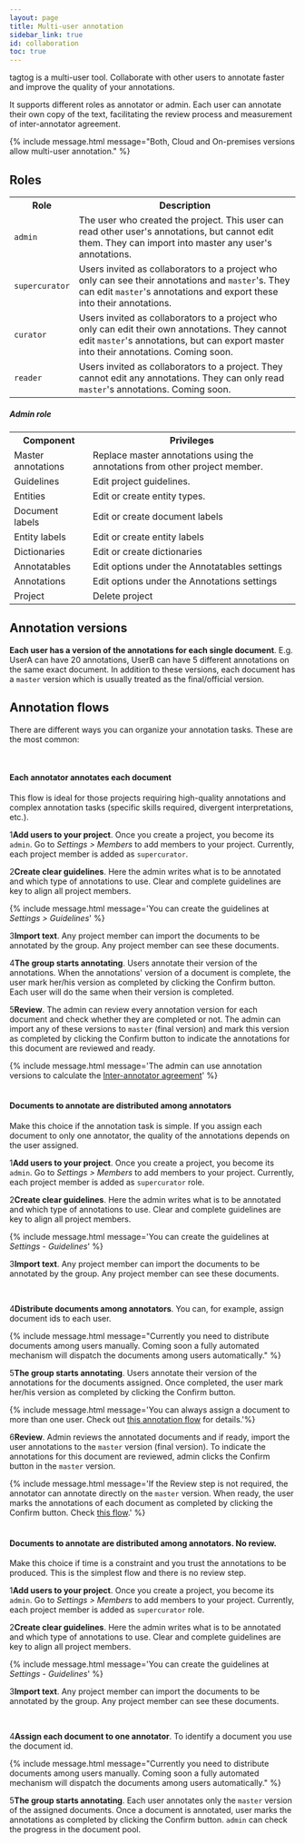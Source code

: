 ```yaml
---
layout: page
title: Multi-user annotation
sidebar_link: true
id: collaboration
toc: true
---
```

<div class="two-third-col">
  <p>tagtog is a multi-user tool. Collaborate with other users to annotate faster and improve the quality of your annotations.</p>
  <p>It supports different roles as annotator or admin. Each user can annotate their own copy of the text, facilitating the review process and measurement of inter-annotator agreement.</p>
</div>
<div class="one-third-col">
  {% include message.html message="Both, Cloud and On-premises versions allow multi-user annotation." %}
</div>

<div class="two-third-col">
<h2>Roles</h2>
  <table style="width:100%">
    <tr>
      <th>Role</th>
      <th>Description</th>
    </tr>
    <tr>
      <td><code>admin</code></td>
      <td>The user who created the project. This user can read other user's annotations, but cannot edit them. They can import into master any user's annotations.</td>
    </tr>
    <tr>
      <td><code>supercurator</code></td>
      <td>Users invited as collaborators to a project who only can see their annotations and <code>master</code>'s. They can edit <code>master</code>'s annotations and export these into their annotations.</td>
    </tr>
    <tr>
      <td><code class="soon">curator</code></td>
      <td><span class="soon">Users invited as collaborators to a project who only can edit their own annotations. They cannot edit <code>master</code>'s annotations, but can export master into their annotations.</span> Coming soon.</td>
    </tr>
    <tr>
      <td><code class="soon">reader</code></td>
      <td><span class="soon">Users invited as collaborators to a project. They cannot edit any annotations. They can only read <code>master</code>'s annotations.</span> Coming soon.</td>
    </tr>
  </table>
  <h5>Admin role</h5>
  <table style="width:100%">
    <tr>
      <th>Component</th>
      <th>Privileges</th>
    </tr>
    <tr>
      <td>Master annotations</td>
      <td>Replace master annotations using the annotations from other project member.</td>
    </tr>
    <tr>
      <td>Guidelines</td>
      <td>Edit project guidelines.</td>
    </tr>
    <tr>
      <td>Entities</td>
      <td>Edit or create entity types.</td>
    </tr>
    <tr>
      <td>Document labels</td>
      <td>Edit or create document labels</td>
    </tr>
    <tr>
      <td>Entity labels</td>
      <td>Edit or create entity labels</td>
    </tr>
    <tr>
      <td>Dictionaries</td>
      <td>Edit or create dictionaries</td>
    </tr>
    <tr>
      <td>Annotatables</td>
      <td>Edit options under the Annotatables settings</td>
    </tr>
    <tr>
      <td>Annotations</td>
      <td>Edit options under the Annotations settings</td>
    </tr>
    <tr>
      <td>Project</td>
      <td>Delete project</td>
    </tr>
  </table>
</div>
<div class="one-third-col">
</div>

<div class="two-third-col">
  <h2>Annotation versions</h2>
  <p><strong>Each user has a version of the annotations for each single document</strong>. E.g. UserA can have 20 annotations, UserB can have 5 different annotations on the same exact document. In addition to these versions, each document has a <code>master</code> version which is usually treated as the final/official version.</p>
</div>
<div class="one-third-col">
</div>

<div class="two-third-col">
  <h2>Annotation flows</h2>
  <p>There are different ways you can organize your annotation tasks. These are the most common:</p>
  <br/>
  <h4>Each annotator annotates each document</h4>
  <p>This flow is ideal for those projects requiring high-quality annotations and complex annotation tasks (specific skills required, divergent interpretations, etc.).</p>
  <p class="numbered-item"><span class="number-1">1</span><strong>Add users to your project</strong>. Once you create a project, you become its <code>admin</code>. Go to <i>Settings > Members</i> to add members to your project. Currently, each project member is added as <code>supercurator</code>.</p>
</div>
<div class="one-third-col">
</div>

<div class="two-third-col">
  <p class="numbered-item"><span class="number-2">2</span><strong>Create clear guidelines</strong>. Here the admin writes what is to be annotated and which type of annotations to use. Clear and complete guidelines are key to align all project members.</p>
</div>
<div class="one-third-col">
  {% include message.html message='You can create the guidelines at <i>Settings > Guidelines</i>' %}
</div>

<div class="two-third-col">
  <p class="numbered-item"><span class="number-3">3</span><strong>Import text</strong>. Any project member can import the documents to be annotated by the group. Any project member can see these documents.</p>
</div>
<div class="one-third-col">
</div>

<div class="two-third-col">
  <p class="numbered-item"><span class="number-4">4</span><strong>The group starts annotating</strong>. Users annotate their version of the annotations. When the annotations' version of a document is complete, the user mark her/his version as completed by clicking the Confirm button. Each user will do the same when their version is completed.</p>
</div>
<div class="one-third-col">
</div>

<div class="two-third-col">
  <p class="numbered-item"><span class="number-5">5</span><strong>Review</strong>. The admin can review every annotation version for each document and check whether they are completed or not. The admin can import any of these versions to <code>master</code> (final version) and mark this version as completed by clicking the Confirm button to indicate the annotations for this document are reviewed and ready.</p>
</div>
<div class="one-third-col">
  {% include message.html message='The admin can use annotation versions to calculate the <a href="https://corpuslinguisticmethods.wordpress.com/2014/01/15/what-is-inter-annotator-agreement/">Inter-annotator agreement</a>' %}
</div>

<div class="two-third-col">
  <br/>
  <h4>Documents to annotate are distributed among annotators</h4>
  <p>Make this choice if the annotation task is simple. If you assign each document to only one annotator, the quality of the annotations depends on the user assigned. </p>
  <p class="numbered-item"><span class="number-1">1</span><strong>Add users to your project</strong>. Once you create a project, you become its <code>admin</code>. Go to <i>Settings > Members</i> to add members to your project. Currently, each project member is added as <code>supercurator</code> role.</p>
</div>
<div class="one-third-col">
</div>

<div class="two-third-col">
  <p class="numbered-item"><span class="number-2">2</span><strong>Create clear guidelines</strong>. Here the admin writes what is to be annotated and which type of annotations to use. Clear and complete guidelines are key to align all project members.</p>
</div>
<div class="one-third-col">
  {% include message.html message='You can create the guidelines at <i>Settings - Guidelines</i>' %}
</div>

<div class="two-third-col">
  <p class="numbered-item"><span class="number-3">3</span><strong>Import text</strong>. Any project member can import the documents to be annotated by the group. Any project member can see these documents.</p>
</div>
<div class="one-third-col">
</div>

<div class="two-third-col">
<br>
  <p class="numbered-item"><span class="number-4">4</span><strong>Distribute documents among annotators</strong>. You can, for example, assign document ids to each user. </p>
</div>
<div class="one-third-col">
  {% include message.html message="Currently you need to distribute documents among users manually. Coming soon a fully automated mechanism will dispatch the documents among users automatically." %}
</div>

<div class="two-third-col">
  <p class="numbered-item"><span class="number-5">5</span><strong>The group starts annotating</strong>. Users annotate their version of the annotations for the documents assigned. Once completed, the user mark her/his version as completed by clicking the Confirm button.</p>
</div>
<div class="one-third-col">

  {% include message.html message='You can always assign a document to more than one user. Check out <a href="#each-annotator-annotates-each-document">this annotation flow</a> for details.'%}
</div>

<div class="two-third-col">
  <p class="numbered-item"><span class="number-6">6</span><strong>Review</strong>. Admin reviews the annotated documents and if ready, import the user annotations to the <code>master</code> version (final version). To indicate the annotations for this document are reviewed, admin clicks the Confirm button in the <code>master</code> version.</p>
</div>
<div class="one-third-col">
  {% include message.html message='If the Review step is not required, the annotator can annotate directly on the <code>master</code> version. When ready, the user marks the annotations of each document as completed by clicking the Confirm button. Check <a href="/collaboration.html#documents-to-annotate-are-distributed-among-annotators-no-review">this flow</a>.' %}
</div>

















<div class="two-third-col">
  <br/>
  <h4>Documents to annotate are distributed among annotators. No review.</h4>
  <p>Make this choice if time is a constraint and you trust the annotations to be produced. This is the simplest flow and there is no review step.</p>
  <p class="numbered-item"><span class="number-1">1</span><strong>Add users to your project</strong>. Once you create a project, you become its <code>admin</code>. Go to <i>Settings > Members</i> to add members to your project. Currently, each project member is added as <code>supercurator</code> role.</p>
</div>
<div class="one-third-col">
</div>

<div class="two-third-col">
  <p class="numbered-item"><span class="number-2">2</span><strong>Create clear guidelines</strong>. Here the admin writes what is to be annotated and which type of annotations to use. Clear and complete guidelines are key to align all project members.</p>
</div>
<div class="one-third-col">
  {% include message.html message='You can create the guidelines at <i>Settings - Guidelines</i>' %}
</div>

<div class="two-third-col">
  <p class="numbered-item"><span class="number-3">3</span><strong>Import text</strong>. Any project member can import the documents to be annotated by the group. Any project member can see these documents.</p>
</div>
<div class="one-third-col">
</div>

<div class="two-third-col">
<br>
  <p class="numbered-item"><span class="number-4">4</span><strong>Assign each document to one annotator</strong>. To identify a document you use the document id. </p>
</div>
<div class="one-third-col">
  {% include message.html message="Currently you need to distribute documents among users manually. Coming soon a fully automated mechanism will dispatch the documents among users automatically." %}
</div>

<div class="two-third-col">
  <p class="numbered-item"><span class="number-5">5</span><strong>The group starts annotating</strong>. Each user annotates only the <code>master</code> version of the assigned documents. Once a document is annotated, user marks the annotations as completed by clicking the Confirm button. <code>admin</code> can check the progress in the document pool.</p>
</div>
<div class="one-third-col">
</div>
